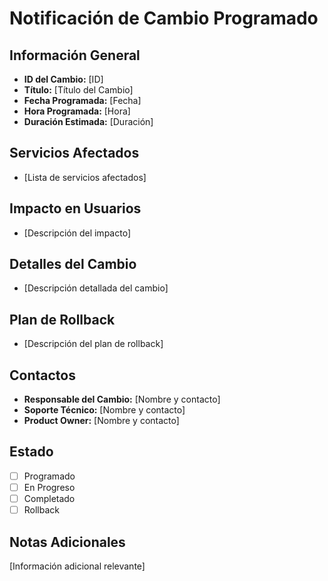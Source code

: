 # Notificación de Cambio Programado

## Información General
- **ID del Cambio:** [ID]
- **Título:** [Título del Cambio]
- **Fecha Programada:** [Fecha]
- **Hora Programada:** [Hora]
- **Duración Estimada:** [Duración]

## Servicios Afectados
- [Lista de servicios afectados]

## Impacto en Usuarios
- [Descripción del impacto]

## Detalles del Cambio
- [Descripción detallada del cambio]

## Plan de Rollback
- [Descripción del plan de rollback]

## Contactos
- **Responsable del Cambio:** [Nombre y contacto]
- **Soporte Técnico:** [Nombre y contacto]
- **Product Owner:** [Nombre y contacto]

## Estado
- [ ] Programado
- [ ] En Progreso
- [ ] Completado
- [ ] Rollback

## Notas Adicionales
[Información adicional relevante] 